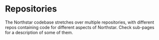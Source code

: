 # Repositories

The Northstar codebase stretches over multiple repositories, with different repos containing code for different aspects of Northstar. Check sub-pages for a description of some of them.
